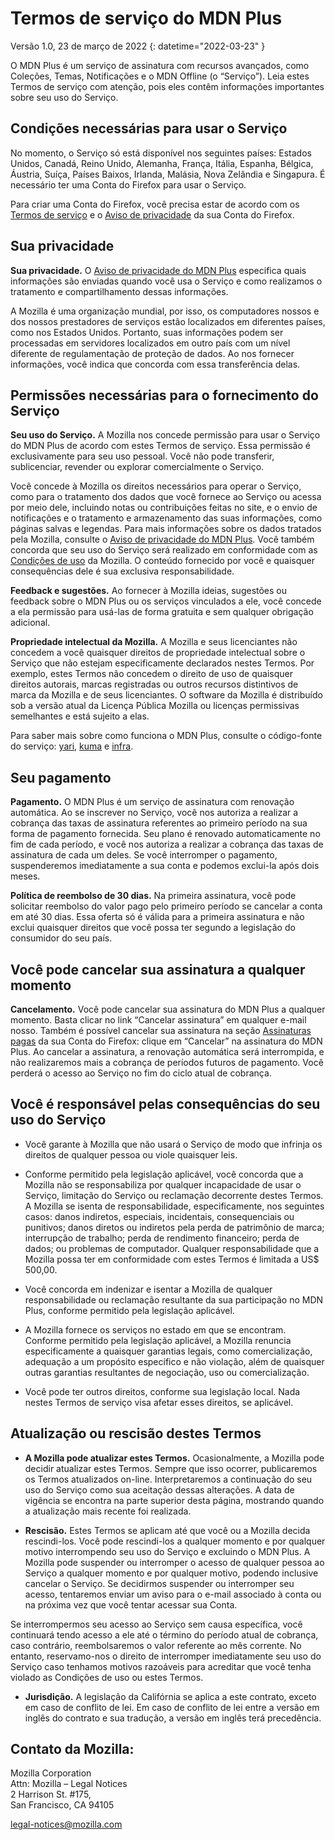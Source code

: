 ﻿# Termos de serviço do MDN Plus

Versão 1.0, 23 de março de 2022
{: datetime="2022-03-23" }

O MDN Plus é um serviço de assinatura com recursos avançados, como Coleções, Temas, Notificações e o MDN Offline (o “Serviço”). Leia estes Termos de serviço com atenção, pois eles contêm informações importantes sobre seu uso do Serviço.

## Condições necessárias para usar o Serviço

No momento, o Serviço só está disponível nos seguintes países: Estados Unidos, Canadá, Reino Unido, Alemanha, França, Itália, Espanha, Bélgica, Áustria, Suíça, Países Baixos, Irlanda, Malásia, Nova Zelândia e Singapura. É necessário ter uma Conta do Firefox para usar o Serviço.

Para criar uma Conta do Firefox, você precisa estar de acordo com os [Termos de serviço](https://www.mozilla.org/about/legal/terms/services/) e o [Aviso de privacidade](https://www.mozilla.org/privacy/firefox/) da sua Conta do Firefox.

## Sua privacidade

__Sua privacidade.__ O [Aviso de privacidade do MDN Plus](https://www.mozilla.org/privacy/mdn-plus/) especifica quais informações são enviadas quando você usa o Serviço e como realizamos o tratamento e compartilhamento dessas informações.

A Mozilla é uma organização mundial, por isso, os computadores nossos e dos nossos prestadores de serviços estão localizados em diferentes países, como nos Estados Unidos. Portanto, suas informações podem ser processadas em servidores localizados em outro país com um nível diferente de regulamentação de proteção de dados. Ao nos fornecer informações, você indica que concorda com essa transferência delas.

## Permissões necessárias para o fornecimento do Serviço

__Seu uso do Serviço.__ A Mozilla nos concede permissão para usar o Serviço do MDN Plus de acordo com estes Termos de serviço. Essa permissão é exclusivamente para seu uso pessoal. Você não pode transferir, sublicenciar, revender ou explorar comercialmente o Serviço.

Você concede à Mozilla os direitos necessários para operar o Serviço, como para o tratamento dos dados que você fornece ao Serviço ou acessa por meio dele, incluindo notas ou contribuições feitas no site, e o envio de notificações e o tratamento e armazenamento das suas informações, como páginas salvas e legendas. Para mais informações sobre os dados tratados pela Mozilla, consulte o [Aviso de privacidade do MDN Plus](https://www.mozilla.org/privacy/mdn-plus/).
Você também concorda que seu uso do Serviço será realizado em conformidade com as [Condições de uso](https://www.mozilla.org/about/legal/acceptable-use/) da Mozilla. O conteúdo fornecido por você e quaisquer consequências dele é sua exclusiva responsabilidade.

__Feedback e sugestões.__ Ao fornecer à Mozilla ideias, sugestões ou feedback sobre o MDN Plus ou os serviços vinculados a ele, você concede a ela permissão para usá-las de forma gratuita e sem qualquer obrigação adicional.

__Propriedade intelectual da Mozilla.__ A Mozilla e seus licenciantes não concedem a você quaisquer direitos de propriedade intelectual sobre o Serviço que não estejam especificamente declarados nestes Termos. Por exemplo, estes Termos não concedem o direito de uso de quaisquer direitos autorais, marcas registradas ou outros recursos distintivos de marca da Mozilla e de seus licenciantes. O software da Mozilla é distribuído sob a versão atual da Licença Pública Mozilla ou licenças permissivas semelhantes e está sujeito a elas.

Para saber mais sobre como funciona o MDN Plus, consulte o código-fonte do serviço: [yari](https://github.com/mdn/yari), [kuma](https://github.com/mdn/kuma) e [infra](https://github.com/mdn/infra).

## Seu pagamento

__Pagamento.__ O MDN Plus é um serviço de assinatura com renovação automática. Ao se inscrever no Serviço, você nos autoriza a realizar a cobrança das taxas de assinatura referentes ao primeiro período na sua forma de pagamento fornecida. Seu plano é renovado automaticamente no fim de cada período, e você nos autoriza a realizar a cobrança das taxas de assinatura de cada um deles. Se você interromper o pagamento, suspenderemos imediatamente a sua conta e podemos exclui-la após dois meses.

__Política de reembolso de 30 dias.__ Na primeira assinatura, você pode solicitar reembolso do valor pago pelo primeiro período se cancelar a conta em até 30 dias. Essa oferta só é válida para a primeira assinatura e não exclui quaisquer direitos que você possa ter segundo a legislação do consumidor do seu país.

## Você pode cancelar sua assinatura a qualquer momento

__Cancelamento.__ Você pode cancelar sua assinatura do MDN Plus a qualquer momento. Basta clicar no link “Cancelar assinatura” em qualquer e-mail nosso. Também é possível cancelar sua assinatura na seção [Assinaturas pagas](https://subscriptions.firefox.com) da sua Conta do Firefox: clique em “Cancelar” na assinatura do MDN Plus. Ao cancelar a assinatura, a renovação automática será interrompida, e não realizaremos mais a cobrança de períodos futuros de pagamento. Você perderá o acesso ao Serviço no fim do ciclo atual de cobrança.

## Você é responsável pelas consequências do seu uso do Serviço

* Você garante à Mozilla que não usará o Serviço de modo que infrinja os direitos de qualquer pessoa ou viole quaisquer leis.

* Conforme permitido pela legislação aplicável, você concorda que a Mozilla não se responsabiliza por qualquer incapacidade de usar o Serviço, limitação do Serviço ou reclamação decorrente destes Termos. A Mozilla se isenta de responsabilidade, especificamente, nos seguintes casos: danos indiretos, especiais, incidentais, consequenciais ou punitivos; danos diretos ou indiretos pela perda de patrimônio de marca; interrupção de trabalho; perda de rendimento financeiro; perda de dados; ou problemas de computador. Qualquer responsabilidade que a Mozilla possa ter em conformidade com estes Termos é limitada a US$ 500,00.

* Você concorda em indenizar e isentar a Mozilla de qualquer responsabilidade ou reclamação resultante da sua participação no MDN Plus, conforme permitido pela legislação aplicável.

* A Mozilla fornece os serviços no estado em que se encontram. Conforme permitido pela legislação aplicável, a Mozilla renuncia especificamente a quaisquer garantias legais, como comercialização, adequação a um propósito específico e não violação, além de quaisquer outras garantias resultantes de negociação, uso ou comercialização.

* Você pode ter outros direitos, conforme sua legislação local. Nada nestes Termos de serviço visa afetar esses direitos, se aplicável.

## Atualização ou rescisão destes Termos

* __A Mozilla pode atualizar estes Termos.__ Ocasionalmente, a Mozilla pode decidir atualizar estes Termos. Sempre que isso ocorrer, publicaremos os Termos atualizados on-line. Interpretaremos a continuação do seu uso do Serviço como sua aceitação dessas alterações. A data de vigência se encontra na parte superior desta página, mostrando quando a atualização mais recente foi realizada.

* __Rescisão.__ Estes Termos se aplicam até que você ou a Mozilla decida rescindi-los. Você pode rescindi-los a qualquer momento e por qualquer motivo interrompendo seu uso do Serviço e excluindo o MDN Plus. A Mozilla pode suspender ou interromper o acesso de qualquer pessoa ao Serviço a qualquer momento e por qualquer motivo, podendo inclusive cancelar o Serviço. Se decidirmos suspender ou interromper seu acesso, tentaremos enviar um aviso para o e-mail associado à conta ou na próxima vez que você tentar acessar sua Conta.

Se interrompermos seu acesso ao Serviço sem causa específica, você continuará tendo acesso a ele até o término do período atual de cobrança, caso contrário, reembolsaremos o valor referente ao mês corrente. No entanto, reservamo-nos o direito de interromper imediatamente seu uso do Serviço caso tenhamos motivos razoáveis para acreditar que você tenha violado as Condições de uso ou estes Termos.

* __Jurisdição.__ A legislação da Califórnia se aplica a este contrato, exceto em caso de conflito de lei. Em caso de conflito de lei entre a versão em inglês do contrato e sua tradução, a versão em inglês terá precedência.

## Contato da Mozilla:

Mozilla Corporation  
Attn: Mozilla – Legal Notices  
2 Harrison St. #175,  
San Francisco, CA 94105  

legal-notices@mozilla.com
